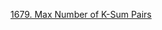 [1679. Max Number of K-Sum Pairs](https://github.com/rprakashdass/Leetcode-Problems/tree/main/DSA/Medium/1679.%20Max%20Number%20of%20K-Sum%20Pairs)
